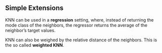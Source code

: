 ## Simple Extensions

KNN can be used in a **regression** setting, where, instead of returning the mode class of the neighbors, the regressor returns the average of the neighbor’s target values.

KNN can also be weighed by the relative distance of the neighbors. This is the so called **weighted KNN**.

